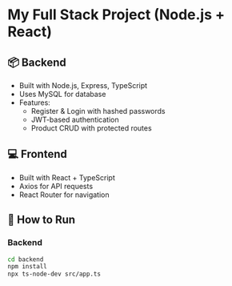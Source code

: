 # My Full Stack Project (Node.js + React)

## 📦 Backend

- Built with Node.js, Express, TypeScript
- Uses MySQL for database
- Features:
  - Register & Login with hashed passwords
  - JWT-based authentication
  - Product CRUD with protected routes

## 💻 Frontend

- Built with React + TypeScript
- Axios for API requests
- React Router for navigation

## 🚀 How to Run
### Backend

```bash
cd backend
npm install
npx ts-node-dev src/app.ts
